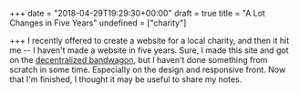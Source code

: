 +++
date = "2018-04-29T19:29:30+00:00"
draft = true
title = "A Lot Changes in Five Years"
undefined = ["charity"]

+++
I recently offered to create a website for a local charity, and then it hit me -- I haven't made a website in five years. Sure, I made this site and got on the [decentralized bandwagon](http://ryancampbell.blog/blog/i-m-late-to-the-jamstack-party/), but I haven't done something from scratch in some time. Especially on the design and responsive front. Now that I'm finished, I thought it may be useful to share my notes.

<!--more-->
